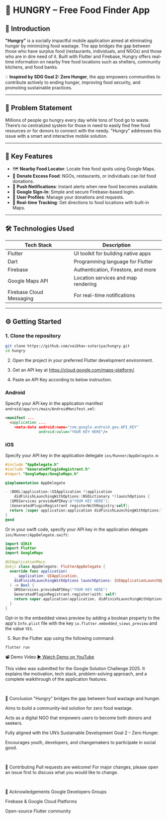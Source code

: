 # 🍱 HUNGRY – Free Food Finder App

## 🚀 Introduction

**"Hungry"** is a socially impactful mobile application aimed at eliminating hunger by minimizing food wastage. The app bridges the gap between those who have surplus food (restaurants, individuals, and NGOs) and those who are in dire need of it. Built with Flutter and Firebase, Hungry offers real-time information on nearby free food locations such as shelters, community kitchens, and food banks.

💡 **Inspired by SDG Goal 2: Zero Hunger**, the app empowers communities to contribute actively to ending hunger, improving food security, and promoting sustainable practices.

---

## 🧩 Problem Statement

Millions of people go hungry every day while tons of food go to waste. There’s no centralized system for those in need to easily find free food resources or for donors to connect with the needy. "Hungry" addresses this issue with a smart and interactive mobile solution.

---

## 🌟 Key Features

- 🗺️ **Nearby Food Locator**: Locate free food spots using Google Maps.
- 🍲 **Donate Excess Food**: NGOs, restaurants, or individuals can list food donations.
- 🔔 **Push Notifications**: Instant alerts when new food becomes available.
- 🔐 **Google Sign-In**: Simple and secure Firebase-based login.
- 📝 **User Profiles**: Manage your donations and requests.
- 📍 **Real-time Tracking**: Get directions to food locations with built-in Maps.

---

## 🛠️ Technologies Used

| Tech Stack       | Description                           |
|------------------|----------------------------------------|
| Flutter          | UI toolkit for building native apps     |
| Dart             | Programming language for Flutter        |
| Firebase         | Authentication, Firestore, and more     |
| Google Maps API  | Location services and map rendering     |
| Firebase Cloud Messaging | For real-time notifications     |

---

## ⚙️ Getting Started

### 1. Clone the repository
```bash
git clone https://github.com/vaibhav-sutariya/hungry.git
cd hungry
```

2. Open the project in your preferred Flutter development environment.

3. Get an API key at <https://cloud.google.com/maps-platform/>.

4. Paste an API Key according to below instruction.

### Android

Specify your API key in the application manifest `android/app/src/main/AndroidManifest.xml`:

```xml
<manifest ...
  <application ...
    <meta-data android:name="com.google.android.geo.API_KEY"
               android:value="YOUR KEY HERE"/>
```

### iOS

Specify your API key in the application delegate `ios/Runner/AppDelegate.m`:

```objectivec
#include "AppDelegate.h"
#include "GeneratedPluginRegistrant.h"
#import "GoogleMaps/GoogleMaps.h"

@implementation AppDelegate

- (BOOL)application:(UIApplication *)application
    didFinishLaunchingWithOptions:(NSDictionary *)launchOptions {
  [GMSServices provideAPIKey:@"YOUR KEY HERE"];
  [GeneratedPluginRegistrant registerWithRegistry:self];
  return [super application:application didFinishLaunchingWithOptions:launchOptions];
}
@end
```

Or in your swift code, specify your API key in the application delegate `ios/Runner/AppDelegate.swift`:

```swift
import UIKit
import Flutter
import GoogleMaps

@UIApplicationMain
@objc class AppDelegate: FlutterAppDelegate {
  override func application(
    _ application: UIApplication,
    didFinishLaunchingWithOptions launchOptions: [UIApplicationLaunchOptionsKey: Any]?
  ) -> Bool {
    GMSServices.provideAPIKey("YOUR KEY HERE")
    GeneratedPluginRegistrant.register(with: self)
    return super.application(application, didFinishLaunchingWithOptions: launchOptions)
  }
}
```
Opt-in to the embedded views preview by adding a boolean property to the app's `Info.plist` file
with the key `io.flutter.embedded_views_preview` and the value `YES`.

5. Run the Flutter app using the following command:

```
flutter run
```



📽️ Demo Video
<a href="https://youtu.be/kiw9dwqDoqo?si=-nEj0u2ZIsi1Iu9u">▶️ Watch Demo on YouTube</a>

This video was submitted for the Google Solution Challenge 2025. It explains the motivation, tech stack, problem-solving approach, and a complete walkthrough of the application features.

<br>

🧾 Conclusion
"Hungry" bridges the gap between food wastage and hunger.

Aims to build a community-led solution for zero food wastage.

Acts as a digital NGO that empowers users to become both donors and seekers.

Fully aligned with the UN’s Sustainable Development Goal 2 – Zero Hunger.

Encourages youth, developers, and changemakers to participate in social good.


<br>

🤝 Contributing
Pull requests are welcome! For major changes, please open an issue first to discuss what you would like to change.

<br>

🙌 Acknowledgements
Google Developers Groups

Firebase & Google Cloud Platforms

Open-source Flutter community





